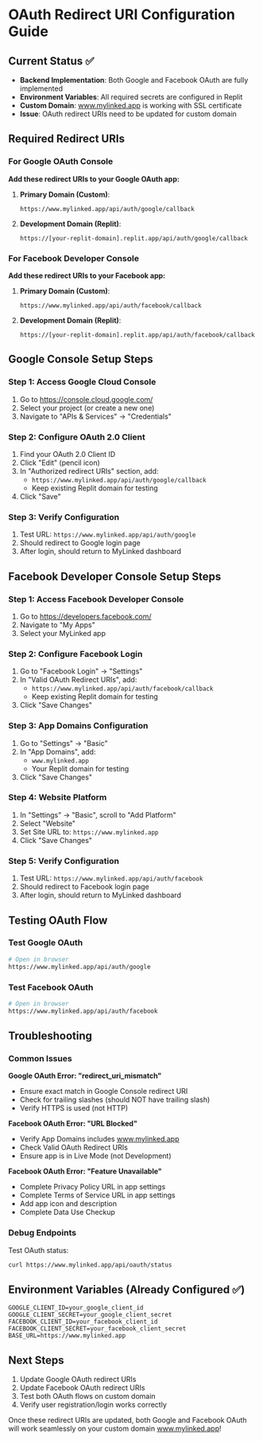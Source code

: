 # OAuth Redirect URI Configuration Guide

## Current Status ✅
- **Backend Implementation**: Both Google and Facebook OAuth are fully implemented
- **Environment Variables**: All required secrets are configured in Replit
- **Custom Domain**: www.mylinked.app is working with SSL certificate
- **Issue**: OAuth redirect URIs need to be updated for custom domain

## Required Redirect URIs

### For Google OAuth Console
**Add these redirect URIs to your Google OAuth app:**

1. **Primary Domain (Custom)**:
   ```
   https://www.mylinked.app/api/auth/google/callback
   ```

2. **Development Domain (Replit)**:
   ```
   https://[your-replit-domain].replit.app/api/auth/google/callback
   ```

### For Facebook Developer Console  
**Add these redirect URIs to your Facebook app:**

1. **Primary Domain (Custom)**:
   ```
   https://www.mylinked.app/api/auth/facebook/callback
   ```

2. **Development Domain (Replit)**:
   ```
   https://[your-replit-domain].replit.app/api/auth/facebook/callback
   ```

## Google Console Setup Steps

### Step 1: Access Google Cloud Console
1. Go to https://console.cloud.google.com/
2. Select your project (or create a new one)
3. Navigate to "APIs & Services" → "Credentials"

### Step 2: Configure OAuth 2.0 Client
1. Find your OAuth 2.0 Client ID
2. Click "Edit" (pencil icon)
3. In "Authorized redirect URIs" section, add:
   - `https://www.mylinked.app/api/auth/google/callback`
   - Keep existing Replit domain for testing
4. Click "Save"

### Step 3: Verify Configuration
1. Test URL: `https://www.mylinked.app/api/auth/google`
2. Should redirect to Google login page
3. After login, should return to MyLinked dashboard

## Facebook Developer Console Setup Steps

### Step 1: Access Facebook Developer Console
1. Go to https://developers.facebook.com/
2. Navigate to "My Apps"
3. Select your MyLinked app

### Step 2: Configure Facebook Login
1. Go to "Facebook Login" → "Settings"
2. In "Valid OAuth Redirect URIs", add:
   - `https://www.mylinked.app/api/auth/facebook/callback`
   - Keep existing Replit domain for testing
3. Click "Save Changes"

### Step 3: App Domains Configuration
1. Go to "Settings" → "Basic"
2. In "App Domains", add:
   - `www.mylinked.app`
   - Your Replit domain for testing
3. Click "Save Changes"

### Step 4: Website Platform
1. In "Settings" → "Basic", scroll to "Add Platform"
2. Select "Website"
3. Set Site URL to: `https://www.mylinked.app`
4. Click "Save Changes"

### Step 5: Verify Configuration
1. Test URL: `https://www.mylinked.app/api/auth/facebook`
2. Should redirect to Facebook login page
3. After login, should return to MyLinked dashboard

## Testing OAuth Flow

### Test Google OAuth
```bash
# Open in browser
https://www.mylinked.app/api/auth/google
```

### Test Facebook OAuth  
```bash
# Open in browser
https://www.mylinked.app/api/auth/facebook
```

## Troubleshooting

### Common Issues

**Google OAuth Error: "redirect_uri_mismatch"**
- Ensure exact match in Google Console redirect URI
- Check for trailing slashes (should NOT have trailing slash)
- Verify HTTPS is used (not HTTP)

**Facebook OAuth Error: "URL Blocked"**
- Verify App Domains includes www.mylinked.app
- Check Valid OAuth Redirect URIs
- Ensure app is in Live Mode (not Development)

**Facebook OAuth Error: "Feature Unavailable"**
- Complete Privacy Policy URL in app settings
- Complete Terms of Service URL in app settings
- Add app icon and description
- Complete Data Use Checkup

### Debug Endpoints
Test OAuth status:
```bash
curl https://www.mylinked.app/api/oauth/status
```

## Environment Variables (Already Configured ✅)
```env
GOOGLE_CLIENT_ID=your_google_client_id
GOOGLE_CLIENT_SECRET=your_google_client_secret
FACEBOOK_CLIENT_ID=your_facebook_client_id  
FACEBOOK_CLIENT_SECRET=your_facebook_client_secret
BASE_URL=https://www.mylinked.app
```

## Next Steps
1. Update Google OAuth redirect URIs
2. Update Facebook OAuth redirect URIs  
3. Test both OAuth flows on custom domain
4. Verify user registration/login works correctly

Once these redirect URIs are updated, both Google and Facebook OAuth will work seamlessly on your custom domain www.mylinked.app!